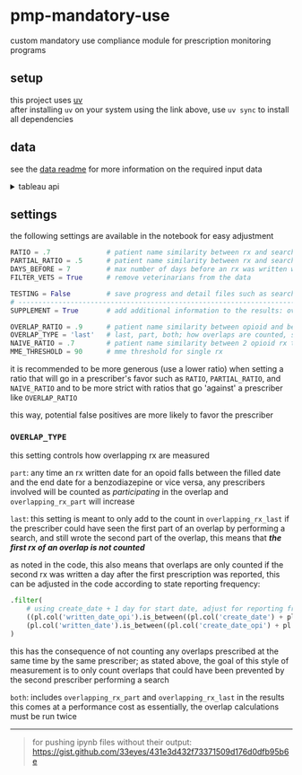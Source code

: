 # pmp-mandatory-use

custom mandatory use compliance module for prescription monitoring programs

## setup

this project uses [uv](https://github.com/astral-sh/uv?tab=readme-ov-file)  
after installing `uv` on your system using the link above, use `uv sync` to install all dependencies

## data

see the [data readme](data/README.md) for more information on the required input data

<details>
    <summary>tableau api</summary>

to make use of `tableauserverclient` to have the script pull the data instead of downloading manually:

1. you will need a `secrets.toml` file in the following format in the root folder of this repo:
   ```
   [tableau]
   server = 'tableau.server.address.com'
   site = 'insert-sitename'
   token_name = 'INSERT-YOUR-TOKEN-NAME-HERE'
   token_value = 'INSERT-YOUR-TABLEAU-API-KEY-HERE'
   ```
   you can find your server address and site name from the url you use to access tableau, for example:
   `https://server.name.here.com/#/site/site_name` the server name would be `https://server.name.here.com` and the site name would be `site_name`
2. update the workbook in tableau with these 4 parameters (you can set the default values all to the same date for speed in the tableau client, since the `mu` notebook sets these values itself for querying tableau anyway):
   | parameter | description |
   |------------------|-------------|
   | first_of_month | short date |
   | first_for_search | short date |
   | last_of_month | short date |
   | last_for_search | short date |
3. add the following calculated fields and set them as filters as described:
   | calculated field | data source | code | description |
   |--------------------|-----------------|----------------------------------------------------------------------------------------------|--------------------------------------------------------|
   | between_active | dispensations | [rx_end] >= [first_of_month] and [Filled At] <= [last_of_month] | replace other time based filters in `active_rx` with this set to True |
   | between_f_l_month | dispensations | [Written At] <= [last_of_month] and [Written At] >= [first_of_month] | replace other time based filters in `dispensations` with this set to True |
   | between_naive | dispensations | [naive_end] >= [first_of_month] and [Filled At] <= [last_of_month] | replace other time based filters in `naive_rx` with this set to True |
   | between_for_search | search requests | [Search Creation Date] <= [last_for_search] and [Search Creation Date] >= [first_for_search] | replace other time based filters in `searches` with this set To true |
4. next, uncomment the imports under `# for using tableau API:`
5. set `TABLEAU_API` to `True` in the constants section and set `WORKBOOK_NAME` to the name of the workbook you use for mandatory use (view names must match those in the [data readme](data/README.md) without the `_data.csv`).
6. choose to either use `AUTO_DATE` which will use the full previous month (if today is `May 24, 2024`, written start date will be set to `April 1, 2024` and written end date will be set to `April 30, 2024`) or to set `FIRST_WRITTEN_DATE` and `LAST_WRITTEN_DATE` manually, note that setting these dates too far apart will significantly slow performance and may cause the `tableauserverclient` to time out

</details>

## settings

the following settings are available in the notebook for easy adjustment

```python
RATIO = .7              # patient name similarity between rx and search to give search credit
PARTIAL_RATIO = .5      # patient name similarity between rx and search to give search credit for partial searches
DAYS_BEFORE = 7         # max number of days before an rx was written where searching should receive credit
FILTER_VETS = True      # remove veterinarians from the data

TESTING = False         # save progress and detail files such as search_results, dispensations_results, overlaps_active
# ------------------------------------------------------------------------------------------------------------------------------------
SUPPLEMENT = True       # add additional information to the results: overlapping dispensations, opioids to opioid naive patients, etc

OVERLAP_RATIO = .9      # patient name similarity between opioid and benzo prescriptions to confirm overlap
OVERLAP_TYPE = 'last'   # last, part, both; how overlaps are counted, see readme
NAIVE_RATIO = .7        # patient name similarity between 2 opioid rx to confirm patient is NOT opioid naive
MME_THRESHOLD = 90      # mme threshold for single rx
```

it is recommended to be more generous (use a lower ratio) when setting a ratio that will go in a prescriber's favor such as `RATIO`, `PARTIAL_RATIO`, and `NAIVE_RATIO` and to be more strict with ratios that go 'against' a prescriber like `OVERLAP_RATIO`

this way, potential false positives are more likely to favor the prescriber

### `OVERLAP_TYPE`

this setting controls how overlapping rx are measured

`part`: any time an rx written date for an opoid falls between the filled date and the end date for a benzodiazepine or vice versa, any prescribers involved will be counted as _participating_ in the overlap and `overlapping_rx_part` will increase

`last`: this setting is meant to only add to the count in `overlapping_rx_last` if the prescriber could have seen the first part of an overlap by performing a search, and still wrote the second part of the overlap, this means that **_the first rx of an overlap is not counted_**

as noted in the code, this also means that overlaps are only counted if the second rx was written a day after the first prescription was reported, this can be adjusted in the code according to state reporting frequency:

```python
.filter(
    # using create_date + 1 day for start date, adjust for reporting frequency
    ((pl.col('written_date_opi').is_between((pl.col('create_date') + pl.duration(days=1)), pl.col('rx_end'))) |
    (pl.col('written_date').is_between((pl.col('create_date_opi') + pl.duration(days=1)), pl.col('rx_end_opi'))))
)
```

this has the consequence of not counting any overlaps prescribed at the same time by the same prescriber; as stated above, the goal of this style of measurement is to only count overlaps that could have been prevented by the second prescriber performing a search

`both`: includes `overlapping_rx_part` and `overlapping_rx_last` in the results  
this comes at a performance cost as essentially, the overlap calculations must be run twice

---

> for pushing ipynb files without their output:  
> https://gist.github.com/33eyes/431e3d432f73371509d176d0dfb95b6e
